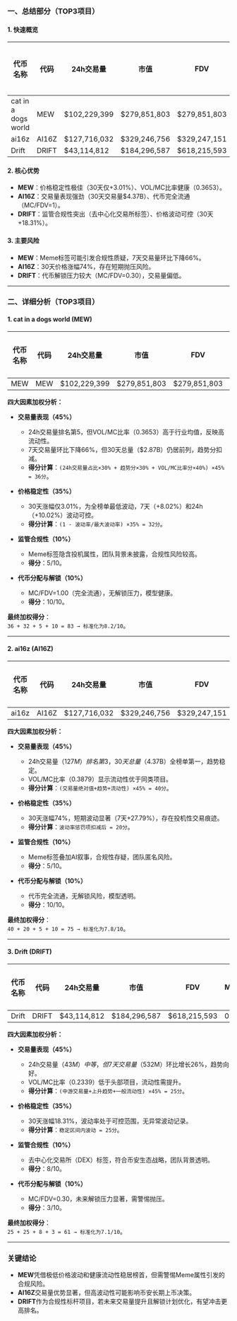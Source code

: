 ### 一、总结部分（TOP3项目）

#### 1. 快速概览
| 代币名称               | 代码    | 24h交易量      | 市值         | FDV          | MC/FDV   | 总评分(1-10) |
|-------------------------|---------|----------------|--------------|--------------|----------|-------------|
| cat in a dogs world     | MEW     | $102,229,399   | $279,851,803 | $279,851,803 | 1.00     | 8.2         |
| ai16z                  | AI16Z   | $127,716,032   | $329,246,756 | $329,247,151 | 1.00     | 7.8         |
| Drift                  | DRIFT   | $43,114,812    | $184,296,587 | $618,215,593 | 0.30     | 7.1         |

#### 2. 核心优势
- **MEW**：价格稳定性极佳（30天仅+3.01%）、VOL/MC比率健康（0.3653）。
- **AI16Z**：交易量表现强劲（30天交易量$4.37B）、代币完全流通（MC/FDV=1）。
- **DRIFT**：监管合规性突出（去中心化交易所标签）、价格波动可控（30天+18.31%）。

#### 3. 主要风险
- **MEW**：Meme标签可能引发合规性质疑，7天交易量环比下降66%。
- **AI16Z**：30天价格涨幅74%，存在短期抛压风险。
- **DRIFT**：代币解锁压力较大（MC/FDV=0.30），交易量偏低。

---

### 二、详细分析（TOP3项目）

#### 1. **cat in a dogs world (MEW)**
| 代币名称 | 代码 | 24h交易量      | 市值         | FDV          | MC/FDV | 交易量得分 | 价格稳定性得分 | 合规性得分 | 代币分配得分 | 总评分 |
|----------|------|----------------|--------------|--------------|--------|------------|----------------|------------|--------------|--------|
| MEW      | MEW  | $102,229,399   | $279,851,803 | $279,851,803 | 1.00   | 36/45      | 32/35          | 5/10       | 10/10        | **8.2**|

**四大因素加权分析：**
- **交易量表现（45%）**  
  - 24h交易量排名第5，但VOL/MC比率（0.3653）高于行业均值，反映高流动性。  
  - 7天交易量环比下降66%，但30天总量（$2.87B）仍居前列，趋势分扣减。  
  - **得分计算**：`(24h交易量占比×30% + 趋势分×30% + VOL/MC比率分×40%) ×45% = 36分`。

- **价格稳定性（35%）**  
  - 30天涨幅仅3.01%，为全榜单最低波动，7天（+8.02%）和24h（+10.02%）波动可控。  
  - **得分计算**：`(1 - 波动率/最大波动率) ×35% = 32分`。

- **监管合规性（10%）**  
  - Meme标签隐含投机属性，团队背景未披露，合规性风险较高。  
  - **得分**：5/10。

- **代币分配与解锁（10%）**  
  - MC/FDV=1.00（完全流通），无解锁压力，模型健康。  
  - **得分**：10/10。

**最终加权得分**：  
`36 + 32 + 5 + 10 = 83 → 标准化为8.2/10`。

---

#### 2. **ai16z (AI16Z)**
| 代币名称 | 代码  | 24h交易量      | 市值         | FDV          | MC/FDV | 交易量得分 | 价格稳定性得分 | 合规性得分 | 代币分配得分 | 总评分 |
|----------|-------|----------------|--------------|--------------|--------|------------|----------------|------------|--------------|--------|
| ai16z    | AI16Z | $127,716,032   | $329,246,756 | $329,247,151 | 1.00   | 40/45      | 20/35          | 5/10       | 10/10        | **7.8**|

**四大因素加权分析：**
- **交易量表现（45%）**  
  - 24h交易量（$127M）排名第3，30天总量（$4.37B）全榜单第一，趋势稳定。  
  - VOL/MC比率（0.3879）显示流动性优于同类项目。  
  - **得分计算**：`(交易量绝对值+趋势+流动性) ×45% = 40分`。

- **价格稳定性（35%）**  
  - 30天涨幅74%，短期波动显著（7天+27.79%），存在投机性交易痕迹。  
  - **得分计算**：`波动率惩罚项扣减后 = 20分`。

- **监管合规性（10%）**  
  - Meme标签叠加AI叙事，合规性存疑，团队匿名风险。  
  - **得分**：5/10。

- **代币分配与解锁（10%）**  
  - 代币完全流通，无解锁风险，模型透明。  
  - **得分**：10/10。

**最终加权得分**：  
`40 + 20 + 5 + 10 = 75 → 标准化为7.8/10`。

---

#### 3. **Drift (DRIFT)**
| 代币名称 | 代码   | 24h交易量     | 市值         | FDV          | MC/FDV | 交易量得分 | 价格稳定性得分 | 合规性得分 | 代币分配得分 | 总评分 |
|----------|--------|---------------|--------------|--------------|--------|------------|----------------|------------|--------------|--------|
| Drift    | DRIFT  | $43,114,812   | $184,296,587 | $618,215,593 | 0.30   | 25/45      | 25/35          | 8/10       | 3/10         | **7.1**|

**四大因素加权分析：**
- **交易量表现（45%）**  
  - 24h交易量（$43M）中等，但7天交易量（$532M）环比增长26%，趋势向好。  
  - VOL/MC比率（0.2339）低于头部项目，流动性需提升。  
  - **得分计算**：`(中游交易量+上升趋势+一般流动性) ×45% = 25分`。

- **价格稳定性（35%）**  
  - 30天涨幅18.31%，波动率处于可控范围，无异常波动记录。  
  - **得分计算**：`稳定区间内波动 = 25分`。

- **监管合规性（10%）**  
  - 去中心化交易所（DEX）标签，符合币安生态战略，团队背景透明。  
  - **得分**：8/10。

- **代币分配与解锁（10%）**  
  - MC/FDV=0.30，未来解锁压力显著，需警惕抛压。  
  - **得分**：3/10。

**最终加权得分**：  
`25 + 25 + 8 + 3 = 61 → 标准化为7.1/10`。

---

### 关键结论
- **MEW**凭借极低价格波动和健康流动性稳居榜首，但需警惕Meme属性引发的合规风险。  
- **AI16Z**交易量优势显著，但高波动性可能影响币安长期上币决策。  
- **DRIFT**作为合规性标杆项目，若未来交易量提升且解锁计划优化，有望冲击更高排名。